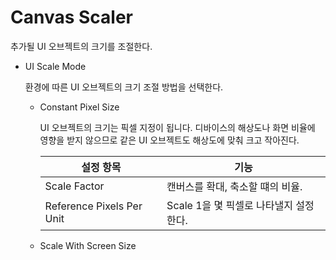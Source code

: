 # Canvas Scaler
추가될 UI 오브젝트의 크기를 조절한다.

- UI Scale Mode

    환경에 따른 UI 오브젝트의 크기 조절 방법을 선택한다.

    - Constant Pixel Size
    
        UI 오브젝트의 크기는 픽셀 지정이 됩니다. 디바이스의 해상도나 화면 비율에 영향을 받지 않으므로 같은 UI 오브젝트도 해상도에 맞춰 크고 작아진다.
    
        |설정 항목                  |기능                                   |
        |---------------------------|---------------------------------------|
        |Scale Factor               |캔버스를 확대, 축소할 떄의 비율.        |
        |Reference Pixels Per Unit  |Scale 1을 몇 픽셀로 나타낼지 설정한다.|
        
    - Scale With Screen Size
        
